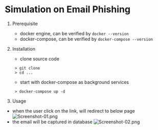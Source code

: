# Simulation on Email Phishing

1. Prerequisite
    - docker engine, can be verified by `docker --version`
    - docker-compose, can be verified by `docker-compose --version`
2. Installation

   - clone source code
   ```shell
    > git clone
    > cd ...
    ``` 
   - start with docker-compose as background services
   ```shell
    > docker-compose up -d
    ```
3. Usage
- when the user click on the link, will redirect to below page
![Screenshot-01.png](./images/Screenshot-01.png)
- the email will be captured in database
![Screenshot-02.png](./images/Screenshot-02.png)

